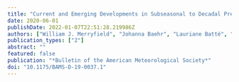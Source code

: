 ```yaml
---
title: "Current and Emerging Developments in Subseasonal to Decadal Prediction"
date: 2020-06-01
publishDate: 2022-01-07T22:51:28.219986Z
authors: ["William J. Merryfield", "Johanna Baehr", "Lauriane Batté", "Emily J. Becker", "Amy H. Butler", "Caio A. S. Coelho", "Gokhan Danabasoglu", "Paul A. Dirmeyer", "Francisco J. Doblas-Reyes", "Daniela I. V. Domeisen", "Laura Ferranti", "Tatiana Ilynia", "Arun Kumar", "Wolfgang A. Müller", "Michel Rixen", "Andrew W. Robertson", "Doug M. Smith", "Yuhei Takaya", "Matthias Tuma", "Frederic Vitart", "Christopher J. White", "Mariano S. Alvarez", "Constantin Ardilouze", "Hannah Attard", "Cory Baggett", "Magdalena A. Balmaseda", "Asmerom F. Beraki", "Partha S. Bhattacharjee", "Roberto Bilbao", "Felipe M. \noopsortandradede Andrade", "Michael J. DeFlorio", "Leandro B. Díaz", "Muhammad Azhar Ehsan", "Georgios Fragkoulidis", "Sam Grainger", "Benjamin W. Green", " admin", "Johnna M. Infanti", "Katharina Isensee", "Takahito Kataoka", "Ben P. Kirtman", "Nicholas P. Klingaman", "June-Yi Lee", "Kirsten Mayer", "Roseanna McKay", "Jennifer V. Mecking", "Douglas E. Miller", "Nele Neddermann", "Ching Ho Justin Ng", "Albert Ossó", "Klaus Pankatz", "Simon Peatman", "Kathy Pegion", "Judith Perlwitz", "G. Cristina Recalde-Coronel", "Annika Reintges", "Christoph Renkl", "Balakrishnan Solaraju-Murali", "Aaron Spring", "Cristiana Stan", "Y. Qiang Sun", "Carly R. Tozer", "Nicolas Vigaud", "Steven Woolnough", "Stephen Yeager"]
publication_types: ["2"]
abstract: ""
featured: false
publication: "*Bulletin of the American Meteorological Society*"
doi: "10.1175/BAMS-D-19-0037.1"
---
```


